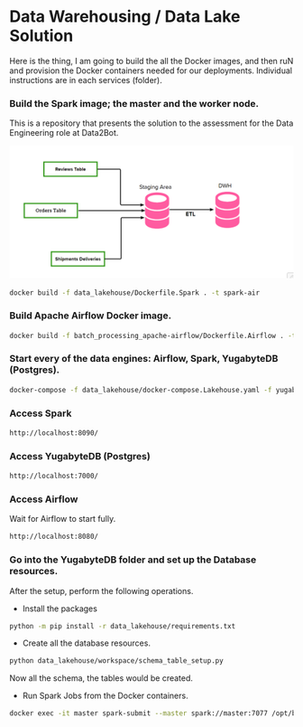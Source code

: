 # Data Warehousing / Data Lake Solution

Here is the thing, I am going to build the all the Docker images, and then ruN and provision the Docker containers needed for our deployments. Individual instructions are in each services (folder). 

### Build the Spark image; the master and the worker node. 
This is a repository that presents the solution to the assessment for the Data Engineering role at Data2Bot.

![alt text](https://github.com/yTek01/Data-Lake/blob/DataLake-warehousing/Screenshot_20221102_035727.png)

```BASH
docker build -f data_lakehouse/Dockerfile.Spark . -t spark-air
```

### Build Apache Airflow Docker image.
```BASH
docker build -f batch_processing_apache-airflow/Dockerfile.Airflow . -t airflow-spark
```

### Start every of the data engines: Airflow, Spark, YugabyteDB (Postgres).
```BASH
docker-compose -f data_lakehouse/docker-compose.Lakehouse.yaml -f yugabytesDB/docker-compose.Yugabyte.yaml -f batch_processing_apache-airflow/docker-compose.Airflow.yaml up -d
```

### Access Spark
```BASH
http://localhost:8090/
```

### Access YugabyteDB (Postgres)
```BASH
http://localhost:7000/
```

### Access Airflow
Wait for Airflow to start fully.
```BASH
http://localhost:8080/
```

### Go into the YugabyteDB folder and set up the Database resources. 
After the setup, perform the following operations. 

* Install the packages
```BASH
python -m pip install -r data_lakehouse/requirements.txt
```

* Create all the database resources. 
```BASH
python data_lakehouse/workspace/schema_table_setup.py
```

Now all the schema, the tables would be created. 

* Run Spark Jobs from the Docker containers.
```BASH
docker exec -it master spark-submit --master spark://master:7077 /opt/bitnami/spark/data_warehousing_script.py
```
